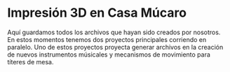 Impresión 3D en Casa Múcaro
========

 Aquí guardamos todos los archivos que hayan sido creados por nosotros. En estos momentos tenemos dos proyectos principales corriendo en paralelo. Uno de estos proyectos proyecta generar archivos en la creación de nuevos instrumentos músicales y mecanismos de movimiento para títeres de mesa.